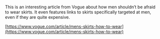 This is an interesting article from Vogue about how men shouldn’t be afraid to wear skirts. It even features links to skirts specifically targeted at men, even if they are quite expensive.

[https://www.vogue.com/article/mens-skirts-how-to-wear](https://www.vogue.com/article/mens-skirts-how-to-wear)